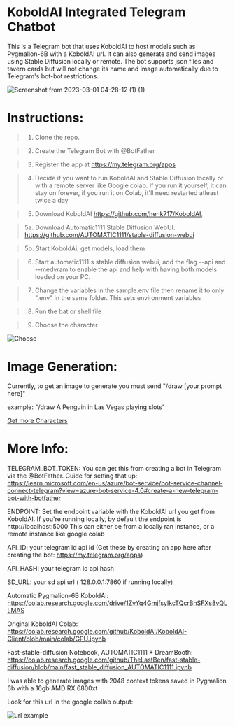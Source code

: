 # KoboldAI Integrated Telegram Chatbot
This is a Telegram bot that uses KoboldAI to host models such as Pygmalion-6B with a KoboldAI url. It can also generate and send images using Stable Diffusion locally or remote. The bot supports json files and tavern cards but will not change its name and image automatically due to Telegram's bot-bot restrictions. 



![Screenshot from 2023-03-01 04-28-12 (1) (1)](https://user-images.githubusercontent.com/80486540/222113587-6b7a70bf-11fa-4ca4-b08c-3da58e8d5a33.jpg)



# Instructions: 
>1. Clone the repo.

>2. Create the Telegram Bot with @BotFather

>3. Register the app at https://my.telegram.org/apps

>4. Decide if you want to run KoboldAI  and Stable Diffusion locally or with a remote server like Google colab. If you run it yourself, it can stay on forever, if you run it on Colab, it'll need restarted atleast twice a day

>5. Download KoboldAI https://github.com/henk717/KoboldAI, 

>5a. Download Automatic1111 Stable Diffusion WebUI: https://github.com/AUTOMATIC1111/stable-diffusion-webui

>5b. Start KoboldAi, get models, load them

>6. Start automatic1111's stable diffusion webui, add the flag --api and --medvram to enable the api and help with having both models loaded on your PC.

>7. Change the variables in the sample.env file then rename it to only ".env" in the same folder. This sets environment variables

>8. Run the bat or shell file

>9. Choose the character

![Choose](https://i.imgur.com/qY6ZpB8.png)

# Image Generation:
Currently, to get an image to generate you must send "/draw [your prompt here]"

example: "/draw A Penguin in Las Vegas playing slots"

[Get more Characters](https://booru.plus/+pygmalion)
# More Info: 

TELEGRAM_BOT_TOKEN: You can get this from creating a bot in Telegram via the @BotFather. Guide for setting that up: https://learn.microsoft.com/en-us/azure/bot-service/bot-service-channel-connect-telegram?view=azure-bot-service-4.0#create-a-new-telegram-bot-with-botfather

ENDPOINT: Set the endpoint variable with the KoboldAI url you get from KoboldAI. If you're running locally, by default the endpoint is http://localhost:5000 This can either be from a locally ran instance, or a remote instance like google colab 

API_ID: your telegram id api id (Get these by creating an app here after creating the bot: https://my.telegram.org/apps)

API_HASH: your telegram id api hash

SD_URL: your sd api url ( 128.0.0.1:7860 if running locally)

Automatic Pygmalion-6B KoboldAi: https://colab.research.google.com/drive/1ZvYq4GmjfsyIkcTQcrBhSFXs8vQLLMAS

Original KoboldAI Colab: https://colab.research.google.com/github/KoboldAI/KoboldAI-Client/blob/main/colab/GPU.ipynb

Fast-stable-diffusion Notebook, AUTOMATIC1111 + DreamBooth: https://colab.research.google.com/github/TheLastBen/fast-stable-diffusion/blob/main/fast_stable_diffusion_AUTOMATIC1111.ipynb

I was able to generate images with 2048 context tokens saved in Pygmalion 6b with a 16gb AMD RX 6800xt




Look for this url in the google collab output:

![url example](https://raytracing-benchmarks.are-really.cool/5utGhMj.png)



